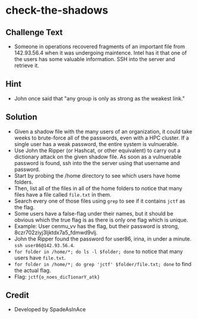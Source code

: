 # check-the-shadows

## Challenge Text
* Someone in operations recovered fragments of an important file from 142.93.56.4 when it was undergoing maintence. Intel has it that one of the users has some valuable information. SSH into the server and retrieve it.

## Hint
* John once said that "any group is only as strong as the weakest link."

## Solution
* Given a shadow file with the many users of an organization, it could take weeks to brute-force all of the passwords, even with a HPC cluster. If a single user has a weak password, the entire system is vulnuerable.
* Use John the Ripper (or Hashcat, or other equivalent) to carry out a dictionary attack on the given shadow file. As soon as a vulnuerable password is found, ssh into the the server using that username and password.
* Start by probing the /home directory to see which users have home folders. 
* Then, list all of the files in all of the home folders to notice that many files have a file called `file.txt` in them. 
* Search every one of those files using `grep` to see if it contains `jctf` as the flag.
* Some users have a false-flag under their names, but it should be obvious which the true flag is as there is only one flag which is unique.
* Example: User cenmu_vv has the flag, but their password is strong, 8czr702ziyj3ljktdx7a5_fdmwd9vlj.
* John the Ripper found the password for user86, irina, in under a minute. `ssh user86@142.93.56.4`.
* `for folder in /home/*; do ls -l $folder; done` to notice that many users have `file.txt`.
* `for folder in /home/*; do grep 'jctf' $folder/file.txt; done` to find the actual flag.
* Flag: `jctf{o_noes_dicTionarY_atk}`

## Credit
* Developed by SpadeAsInAce
